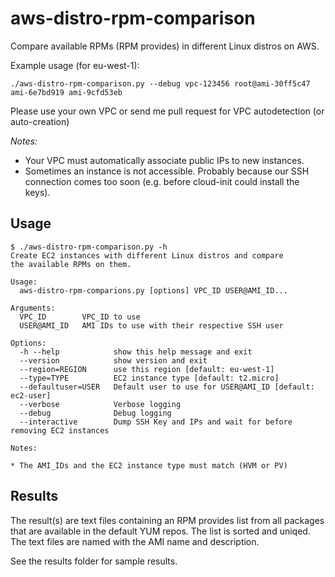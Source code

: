 aws-distro-rpm-comparison
=========================

Compare available RPMs (RPM provides) in different Linux distros on AWS.

Example usage (for eu-west-1):
```
./aws-distro-rpm-comparison.py --debug vpc-123456 root@ami-30ff5c47 ami-6e7bd919 ami-9cfd53eb
```

Please use your own VPC or send me pull request for VPC autodetection (or auto-creation)

*Notes:*
* Your VPC must automatically associate public IPs to new instances.
* Sometimes an instance is not accessible. Probably because our SSH connection comes too soon (e.g. before cloud-init could install the keys).

Usage
-----

```
$ ./aws-distro-rpm-comparison.py -h
Create EC2 instances with different Linux distros and compare
the available RPMs on them.

Usage:
  aws-distro-rpm-comparions.py [options] VPC_ID USER@AMI_ID...

Arguments:
  VPC_ID        VPC_ID to use
  USER@AMI_ID   AMI IDs to use with their respective SSH user

Options:
  -h --help            show this help message and exit
  --version            show version and exit
  --region=REGION      use this region [default: eu-west-1]
  --type=TYPE          EC2 instance type [default: t2.micro]
  --defaultuser=USER   Default user to use for USER@AMI_ID [default: ec2-user]
  --verbose            Verbose logging
  --debug              Debug logging
  --interactive        Dump SSH Key and IPs and wait for before removing EC2 instances

Notes:

* The AMI_IDs and the EC2 instance type must match (HVM or PV)
```

Results
------

The result(s) are text files containing an RPM provides list from all packages that are available in the default YUM repos. The list is sorted and uniqed. The text files are named with the AMI name and description.

See the results folder for sample results.
